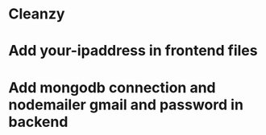 # Cleanzy
# Add your-ipaddress in frontend files
# Add mongodb connection and nodemailer gmail and password in backend
